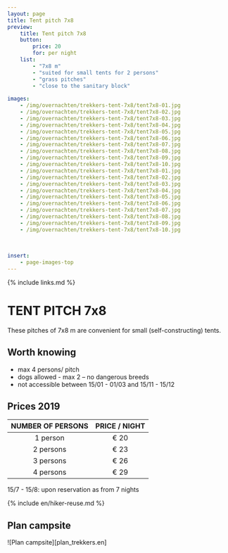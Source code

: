 ```yaml
---
layout: page
title: Tent pitch 7x8
preview: 
    title: Tent pitch 7x8
    button:
        price: 20
        for: per night     
    list:
        - "7x8 m"
        - "suited for small tents for 2 persons"
        - "grass pitches"
        - "close to the sanitary block"
                
images:
    - /img/overnachten/trekkers-tent-7x8/tent7x8-01.jpg
    - /img/overnachten/trekkers-tent-7x8/tent7x8-02.jpg
    - /img/overnachten/trekkers-tent-7x8/tent7x8-03.jpg
    - /img/overnachten/trekkers-tent-7x8/tent7x8-04.jpg
    - /img/overnachten/trekkers-tent-7x8/tent7x8-05.jpg
    - /img/overnachten/trekkers-tent-7x8/tent7x8-06.jpg
    - /img/overnachten/trekkers-tent-7x8/tent7x8-07.jpg
    - /img/overnachten/trekkers-tent-7x8/tent7x8-08.jpg
    - /img/overnachten/trekkers-tent-7x8/tent7x8-09.jpg
    - /img/overnachten/trekkers-tent-7x8/tent7x8-10.jpg
    - /img/overnachten/trekkers-tent-7x8/tent7x8-01.jpg
    - /img/overnachten/trekkers-tent-7x8/tent7x8-02.jpg
    - /img/overnachten/trekkers-tent-7x8/tent7x8-03.jpg
    - /img/overnachten/trekkers-tent-7x8/tent7x8-04.jpg
    - /img/overnachten/trekkers-tent-7x8/tent7x8-05.jpg
    - /img/overnachten/trekkers-tent-7x8/tent7x8-06.jpg
    - /img/overnachten/trekkers-tent-7x8/tent7x8-07.jpg
    - /img/overnachten/trekkers-tent-7x8/tent7x8-08.jpg
    - /img/overnachten/trekkers-tent-7x8/tent7x8-09.jpg
    - /img/overnachten/trekkers-tent-7x8/tent7x8-10.jpg
    
    
    
insert:
    - page-images-top
---
```

{% include links.md %}

# TENT PITCH 7x8

These pitches of 7x8 m are convenient for small (self-constructing) tents.   


## Worth knowing

- max 4 persons/ pitch
- dogs allowed - max 2 – no dangerous breeds
- not accessible between 15/01 - 01/03 and 15/11 - 15/12

## Prices 2019

NUMBER OF PERSONS | PRICE / NIGHT     
:-------------:|:-----------:|
1 person      |€ 20            
2 persons     |€ 23                   
3 persons     |€ 26      
4 persons     |€ 29            
      

15/7 - 15/8: upon reservation as from 7 nights

{% include en/hiker-reuse.md %}

## Plan campsite

![Plan campsite][plan_trekkers.en]
